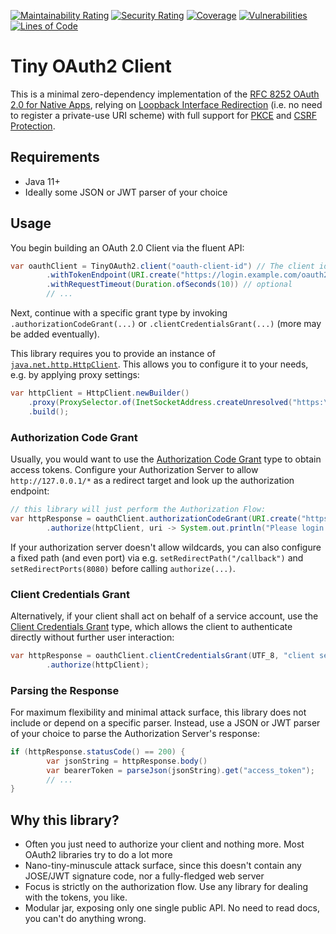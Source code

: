 [![Maintainability Rating](https://sonarcloud.io/api/project_badges/measure?project=coffeelibs_tiny-oauth2-client&metric=sqale_rating)](https://sonarcloud.io/summary/new_code?id=coffeelibs_tiny-oauth2-client)
[![Security Rating](https://sonarcloud.io/api/project_badges/measure?project=coffeelibs_tiny-oauth2-client&metric=security_rating)](https://sonarcloud.io/summary/new_code?id=coffeelibs_tiny-oauth2-client)
[![Coverage](https://sonarcloud.io/api/project_badges/measure?project=coffeelibs_tiny-oauth2-client&metric=coverage)](https://sonarcloud.io/summary/new_code?id=coffeelibs_tiny-oauth2-client)
[![Vulnerabilities](https://sonarcloud.io/api/project_badges/measure?project=coffeelibs_tiny-oauth2-client&metric=vulnerabilities)](https://sonarcloud.io/summary/new_code?id=coffeelibs_tiny-oauth2-client)
[![Lines of Code](https://sonarcloud.io/api/project_badges/measure?project=coffeelibs_tiny-oauth2-client&metric=ncloc)](https://sonarcloud.io/summary/new_code?id=coffeelibs_tiny-oauth2-client)

# Tiny OAuth2 Client

This is a minimal zero-dependency implementation of the [RFC 8252 OAuth 2.0 for Native Apps](https://datatracker.ietf.org/doc/html/rfc8252), relying
on [Loopback Interface Redirection](https://datatracker.ietf.org/doc/html/rfc8252#section-7.3) (i.e. no need to register a private-use URI scheme) with full
support for [PKCE](https://datatracker.ietf.org/doc/html/rfc8252#section-8.1) and [CSRF Protection](https://datatracker.ietf.org/doc/html/rfc8252#section-8.9).

## Requirements

* Java 11+
* Ideally some JSON or JWT parser of your choice

## Usage

You begin building an OAuth 2.0 Client via the fluent API:

```java
var oauthClient = TinyOAuth2.client("oauth-client-id") // The client identifier
		.withTokenEndpoint(URI.create("https://login.example.com/oauth2/token")) // The token endpoint
		.withRequestTimeout(Duration.ofSeconds(10)) // optional
        // ...
```

Next, continue with a specific grant type by invoking `.authorizationCodeGrant(...)` or `.clientCredentialsGrant(...)` (more may be added eventually).

This library requires you to provide an instance of [`java.net.http.HttpClient`](https://docs.oracle.com/en/java/javase/11/docs/api/java.net.http/java/net/http/HttpClient.html).
This allows you to configure it to your needs, e.g. by applying proxy settings:

```java
var httpClient = HttpClient.newBuilder()
    .proxy(ProxySelector.of(InetSocketAddress.createUnresolved("https:\\example.com",1337)))
    .build();
```

### Authorization Code Grant
Usually, you would want to use the [Authorization Code Grant](https://datatracker.ietf.org/doc/html/rfc6749#section-4.1) type to obtain access tokens.
Configure your Authorization Server to allow `http://127.0.0.1/*` as a redirect target and look up the authorization endpoint:

```java
// this library will just perform the Authorization Flow:
var httpResponse = oauthClient.authorizationCodeGrant(URI.create("https://login.example.com/oauth2/authorize"))
		.authorize(httpClient, uri -> System.out.println("Please login on " + uri));
```

If your authorization server doesn't allow wildcards, you can also configure a fixed path (and even port) via e.g. `setRedirectPath("/callback")` and `setRedirectPorts(8080)` before calling `authorize(...)`.

### Client Credentials Grant
Alternatively, if your client shall act on behalf of a service account, use the [Client Credentials Grant](https://datatracker.ietf.org/doc/html/rfc6749#section-4.4) type,
which allows the client to authenticate directly without further user interaction: 

```java
var httpResponse = oauthClient.clientCredentialsGrant(UTF_8, "client secret")
        .authorize(httpClient);
```

### Parsing the Response
For maximum flexibility and minimal attack surface, this library does not include or depend on a specific parser. Instead, use a JSON or JWT parser of your choice to parse the Authorization Server's response:

```java
if (httpResponse.statusCode() == 200) {
		var jsonString = httpResponse.body()
		var bearerToken = parseJson(jsonString).get("access_token");
		// ...
}
```

## Why this library?

* Often you just need to authorize your client and nothing more. Most OAuth2 libraries try to do a lot more
* Nano-tiny-minuscule attack surface, since this doesn't contain any JOSE/JWT signature code, nor a fully-fledged web server
* Focus is strictly on the authorization flow. Use any library for dealing with the tokens, you like.
* Modular jar, exposing only one single public API. No need to read docs, you can't do anything wrong.